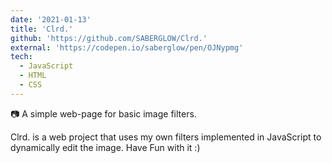 ```yaml
---
date: '2021-01-13'
title: 'Clrd.'
github: 'https://github.com/SABERGLOW/Clrd.'
external: 'https://codepen.io/saberglow/pen/OJNypmg'
tech:
  - JavaScript
  - HTML
  - CSS
---
```


📷 A simple web-page for basic image filters.

Clrd. is a web project that uses my own filters implemented in JavaScript to dynamically edit the image. Have Fun with it :)
